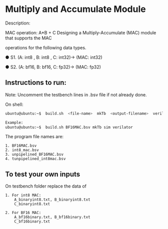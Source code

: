 
# Multiply and Accumulate Module

Description:

MAC operation: A*B + C
Designing a Multiply-Accumulate (MAC) module that supports the MAC

operations for the following data types.

● S1. (A: int8 , B: int8 , C: int32)-> (MAC: int32)

● S2. (A: bf16, B: bf16, C: fp32)-> (MAC: fp32)


## Instructions to run:

Note: Uncomment the testbench lines in .bsv file if not already done.

On shell:
```bash
ubuntu@ubuntu:~$  build.sh  <file-name>  mkTb  <output-filename>  verilator

Example:
ubuntu@ubuntu:~$  build.sh BF16MAC.bsv mkTb sim verilator
```

The program file names are:
    
    1. BF16MAC.bsv 
    2. int8_mac.bsv 
    3. unpipelined_BF16MAC.bsv 
    4. tunpipelined_int8mac.bsv

## To test your own inputs
On testbench folder replace the data of 

    1. For int8 MAC:
        A_binaryint8.txt, B_binaryint8.txt
        C_binaryint8.txt

    2. For BF16 MAC:
        A_bf16binary.txt, B_bf16binary.txt
        C_bf16binary.txt
